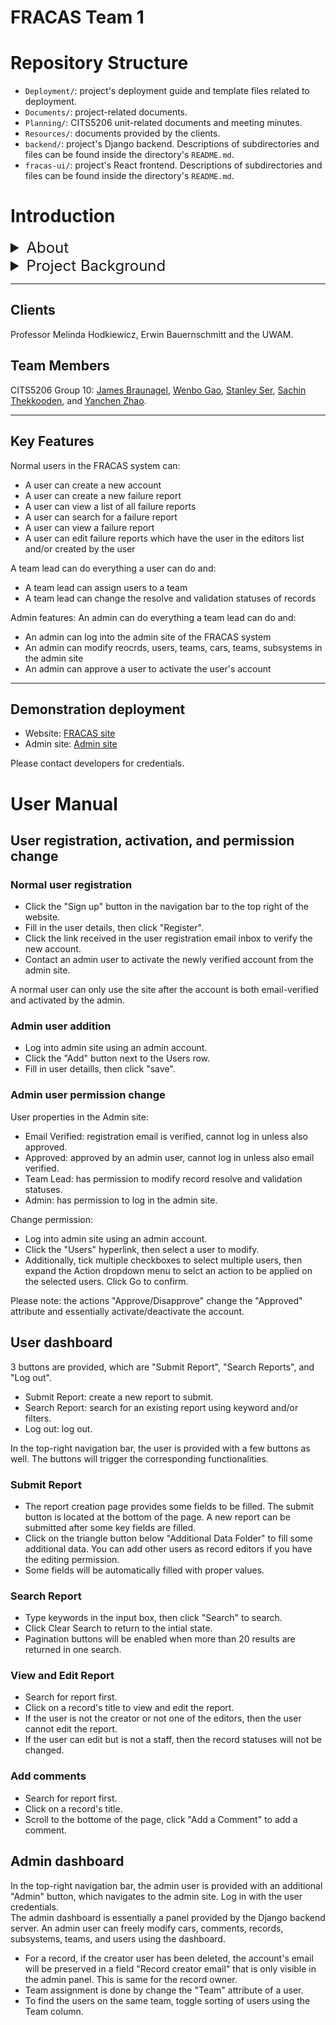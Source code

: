 # FRACAS Team 1
# Repository Structure
- `Deployment/`: project's deployment guide and template files related to deployment.
- `Documents/`: project-related documents.
- `Planning/`: CITS5206 unit-related documents and meeting minutes.
- `Resources/`: documents provided by the clients.
- `backend/`: project's Django backend. Descriptions of subdirectories and files can be found inside the directory's `README.md`.
- `fracas-ui/`: project's React frontend. Descriptions of subdirectories and files can be found inside the directory's `README.md`.

# Introduction

<details>
<summary style="font-size: 24px;">About</summary>

As part of the Master's in Information Technology Capstone unit (CITS5206), we are working with the University of Western Australia Motorsport club (UWAM) to develop a Failure, Reporting, Analysis and Corrective Action System (FRACAS).  

The FRACAS for UWA Motorsport shall serve primarily as a means of recording and transferring knowledge of failures and what corrective actions were taken in response. Due to a lack of a comparable system, UWAM is seeking to eliminate the inefficiencies they are experiencing while transferring experience and technical knowledge to new members. This is exacerbated by the fact that UWAM is a student-led club, with members graduating and leaving the club every year.  

The FRACAS will be developed using the Agile methodology, with the project being broken down into 3 sprints. The first sprint will focus on developing a mock up  of the FRACAS Minimum Viable Product and refining specifications in regards to client's intentions. The second sprint entails creating a working prototype of the MVP. Lastly, the third sprint focuses on adding additional features and testing the system.  

The FRACAS will be implemented using the Django web framework, with the system being hosted on the AWS cloud platform. The system will be developed using the Python programming language, with the front-end being developed using HTML, CSS and JavaScript. Data will be stored in a PostgreSQL database. The application will be available to users via a web browser on a desktop computer or mobile device.  

</details>

<details>
<summary style="font-size: 24px;">Project Background</summary>

The University of Western Australia Motorsport club (UWAM) is a student-led club that competes annually in the FSAE-Australasia student design competition. This competition involves designing, building and racing a formula-style racecar. UWAM is inefficient at transferring experience and technical knowledge from competent members such as current Team Leads to new members.  

This project aims to build and test a Failure, Reporting, Analysis and Corrective Action System (FRACAS) for UWAM.  

This system will serve as an element of a greater knowledge management and transfer system, allowing current and future members to see records of past failures and how they were dealt with. Our intention is that this knowledge capture system can improve UWAM's scheduling, budgeting, management, vehicle testing, and the focus of future design efforts.  

A requirements documents has already been developed as part of a BPhil 2nd year project. The clients are Erwin Bauernschmitt from UWAM and Prof Melinda Hodkiewicz (a maintenance and reliability engineer). A copy of the requirements document is available here.  

</details>

---

## Clients

Professor Melinda Hodkiewicz, Erwin Bauernschmitt and the UWAM.  

## Team Members

CITS5206 Group 10: [James Braunagel](https://github.com/jp-braun), [Wenbo Gao](https://github.com/JohnnyGao1997), [Stanley Ser](https://github.com/stanleyfluke), [Sachin Thekkooden](https://github.com/sj9612), and [Yanchen Zhao](https://github.com/VictorAZ12).

---

## Key Features

Normal users in the FRACAS system can:
* A user can create a new account
* A user can create a new failure report
* A user can view a list of all failure reports
* A user can search for a failure report
* A user can view a failure report
* A user can edit failure reports which have the user in the editors list and/or created by the user


A team lead can do everything a user can do and:
* A team lead can assign users to a team
* A team lead can change the resolve and validation statuses of records

Admin features:
An admin can do everything a team lead can do and:
* An admin can log into the admin site of the FRACAS system
* An admin can modify reocrds, users, teams, cars, teams, subsystems in the admin site
* An admin can approve a user to activate the user's account

---

## Demonstration deployment
- Website: [FRACAS site](http://54.253.142.8/)  
- Admin site: [Admin site](http://54.253.142.8/admin)

Please contact developers for credentials.

# User Manual

## User registration, activation, and permission change
### Normal user registration
- Click the "Sign up" button in the navigation bar to the top right of the website.
- Fill in the user details, then click "Register".
- Click the link received in the user registration email inbox to verify the new account.
- Contact an admin user to activate the newly verified account from the admin site.

A normal user can only use the site after the account is both email-verified and activated by the admin.  

### Admin user addition
- Log into admin site using an admin account.
- Click the "Add" button next to the Users row.
- Fill in user detaills, then click "save".

### Admin user permission change
User properties in the Admin site:
- Email Verified: registration email is verified, cannot log in unless also approved.
- Approved: approved by an admin user, cannot log in unless also email verified.
- Team Lead: has permission to modify record resolve and validation statuses.
- Admin: has permission to log in the admin site. 

Change permission:
- Log into admin site using an admin account.
- Click the "Users" hyperlink, then select a user to modify.
- Additionally, tick multiple checkboxes to select multiple users, then expand the Action dropdown menu to selct an action to be applied on the selected users. Click Go to confirm.

Please note: the actions "Approve/Disapprove" change the "Approved" attribute and essentially activate/deactivate the account.  

## User dashboard
3 buttons are provided, which are "Submit Report", "Search Reports", and "Log out".  
- Submit Report: create a new report to submit.
- Search Report: search for an existing report using keyword and/or filters.
- Log out: log out.

In the top-right navigation bar, the user is provided with a few buttons as well. The buttons will trigger the corresponding functionalities.
### Submit Report
- The report creation page provides some fields to be filled. The submit button is located at the bottom of the page. A new report can be submitted after some key fields are filled.  
- Click on the triangle button below "Additional Data Folder" to fill some additional data. You can add other users as record editors if you have the editing permission.  
- Some fields will be automatically filled with proper values.
### Search Report
- Type keywords in the input box, then click "Search" to search.
- Click Clear Search to return to the intial state.
- Pagination buttons will be enabled when more than 20 results are returned in one search.
### View and Edit Report
- Search for report first.
- Click on a record's title to view and edit the report.
- If the user is not the creator or not one of the editors, then the user cannot edit the report.
- If the user can edit but is not a staff, then the record statuses will not be changed.
### Add comments
- Search for report first.
- Click on a record's title.
- Scroll to the bottome of the page, click "Add a Comment" to add a comment.
## Admin dashboard
In the top-right navigation bar, the admin user is provided with an additional "Admin" button, which navigates to the admin site. Log in with the user credentials.  
The admin dashboard is essentially a panel provided by the Django backend server. An admin user can freely modify cars, comments, records, subsystems, teams, and users using the dashboard.
- For a record, if the creator user has been deleted, the account's email will be preserved in a field "Record creator email" that is only visible in the admin panel. This is same for the record owner.  
- Team assignment is done by change the "Team" attribute of a user.
- To find the users on the same team, toggle sorting of users using the Team column.
